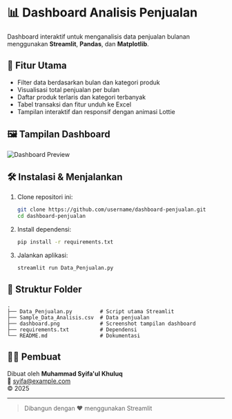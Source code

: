 
# 📊 Dashboard Analisis Penjualan

Dashboard interaktif untuk menganalisis data penjualan bulanan menggunakan **Streamlit**, **Pandas**, dan **Matplotlib**.

## 🎯 Fitur Utama

- Filter data berdasarkan bulan dan kategori produk
- Visualisasi total penjualan per bulan
- Daftar produk terlaris dan kategori terbanyak
- Tabel transaksi dan fitur unduh ke Excel
- Tampilan interaktif dan responsif dengan animasi Lottie

## 🖼️ Tampilan Dashboard

![Dashboard Preview](dashboard.png)

## 🛠️ Instalasi & Menjalankan

1. Clone repositori ini:
   ```bash
   git clone https://github.com/username/dashboard-penjualan.git
   cd dashboard-penjualan
   ```

2. Install dependensi:
   ```bash
   pip install -r requirements.txt
   ```

3. Jalankan aplikasi:
   ```bash
   streamlit run Data_Penjualan.py
   ```

## 📂 Struktur Folder

```
.
├── Data_Penjualan.py         # Script utama Streamlit
├── Sample_Data_Analisis.csv  # Data penjualan
├── dashboard.png             # Screenshot tampilan dashboard
├── requirements.txt          # Dependensi
└── README.md                 # Dokumentasi
```

## 🙋‍♂️ Pembuat

Dibuat oleh **Muhammad Syifa'ul Khuluq**  
📧 syifa@example.com  
© 2025

---

> Dibangun dengan ❤️ menggunakan Streamlit
